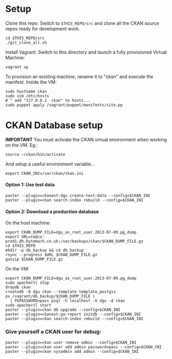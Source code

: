 # Setup

Clone this repo. Switch to `$THIS_REPO/src` and clone all the CKAN source repos ready for development work.

    cd $THIS_REPO/src
    ./git_clone_all.sh

Install Vagrant. Switch to this directory and launch a fully provisioned Virtual Machine:

    vagrant up

To provision an existing machine, rename it to "ckan" and execute the manifest. Inside the VM:

    sudo hostname ckan
    sudo vim /etc/hosts
    # ^ add "127.0.0.1  ckan" to hosts...
    sudo puppet apply /vagrant/puppet/manifests/site.pp

# CKAN Database setup

**IMPORTANT** You must activate the CKAN virtual environment when working on the VM. Eg.:

    source ~/ckan/bin/activate

And setup a useful environment variable... 

    export CKAN_INI=/var/ckan/ckan.ini

#### Option 1: Use test data

    paster --plugin=ckanext-dgu create-test-data --config=$CKAN_INI
    paster --plugin=ckan search-index rebuild --config=$CKAN_INI

#### Option 2: Download a production database

On the host machine: 

    export CKAN_DUMP_FILE=dgu_as_root_user.2013-07-09.pg_dump
    export URL=co@co-prod1.dh.bytemark.co.uk:/var/backups/ckan/$CKAN_DUMP_FILE.gz
    cd $THIS_REPO
    mkdir -p db_backup && cd db_backup
    rsync --progress $URL $CKAN_DUMP_FILE.gz
    gunzip $CKAN_DUMP_FILE.gz

On the VM:

    export CKAN_DUMP_FILE=dgu_as_root_user.2013-07-09.pg_dump
    sudo apachectl stop
    dropdb ckan
    createdb -O dgu ckan --template template_postgis
    pv /vagrant/db_backup/$CKAN_DUMP_FILE \
      | PGPASSWORD=pass psql -h localhost -U dgu -d ckan 
    sudo apachectl start
    paster --plugin=ckan db upgrade --config=$CKAN_INI
    paster --plugin=ckanext-ga-report initdb --config=$CKAN_INI
    paster --plugin=ckan search-index rebuild --config=$CKAN_INI

### Give yourself a CKAN user for debug:

    paster --plugin=ckan user remove admin --config=$CKAN_INI
    paster --plugin=ckan user add admin password=pass --config=$CKAN_INI
    paster --plugin=ckan sysadmin add admin --config=$CKAN_INI
